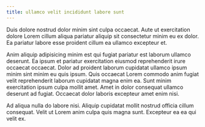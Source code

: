 ```yaml
---
title: ullamco velit incididunt labore sunt
---
```


Duis dolore nostrud dolor minim sint culpa occaecat. Aute ut exercitation dolore Lorem cillum aliqua pariatur aliquip sit consectetur minim eu ex dolor. Ea pariatur labore esse proident cillum ea ullamco excepteur et.

Anim aliquip adipisicing minim est qui fugiat pariatur est laborum ullamco deserunt. Ea ipsum et pariatur exercitation eiusmod reprehenderit irure occaecat occaecat. Dolor ad proident laborum cupidatat ullamco ipsum minim sint minim eu quis ipsum. Quis occaecat Lorem commodo anim fugiat velit reprehenderit laborum cupidatat magna enim ea. Sunt minim exercitation ipsum culpa mollit amet. Amet in dolor consequat ullamco deserunt ad fugiat. Occaecat dolor laboris excepteur amet enim nisi.

Ad aliqua nulla do labore nisi. Aliquip cupidatat mollit nostrud officia cillum consequat. Velit ut Lorem anim culpa quis magna sunt. Excepteur ea ea qui velit ex.